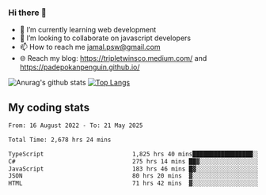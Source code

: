 ### Hi there 👋

<!--
**padepokanpenguin/padepokanpenguin** is a ✨ _special_ ✨ repository because its `README.md` (this file) appears on your GitHub profile.
-->

- 🌱 I’m currently learning  web development
- 👯 I’m looking to collaborate on javascript developers
- 📫 How to reach me jamal.psw@gmail.com
- 🌐 Reach my blog:
   https://tripletwinsco.medium.com/ and
   https://padepokanpenguin.github.io/

![Anurag's github stats](https://github-readme-stats.vercel.app/api?username=padepokanpenguin&count_private=true&disable_animations=false&show_icons=true&theme=default)
[![Top Langs](https://github-readme-stats.vercel.app/api/top-langs/?username=padepokanpenguin&theme=default&layout=compact)](https://github.com/padepokanpenguin)

## My coding stats

<!--START_SECTION:waka-->

```txt
From: 16 August 2022 - To: 21 May 2025

Total Time: 2,678 hrs 24 mins

TypeScript                         1,825 hrs 40 mins█████████████████░░░░░░░░   68.16 %
C#                                 275 hrs 14 mins ██▓░░░░░░░░░░░░░░░░░░░░░░   10.28 %
JavaScript                         183 hrs 46 mins █▓░░░░░░░░░░░░░░░░░░░░░░░   06.86 %
JSON                               80 hrs 20 mins  ▓░░░░░░░░░░░░░░░░░░░░░░░░   03.00 %
HTML                               71 hrs 42 mins  ▓░░░░░░░░░░░░░░░░░░░░░░░░   02.68 %
```

<!--END_SECTION:waka-->


